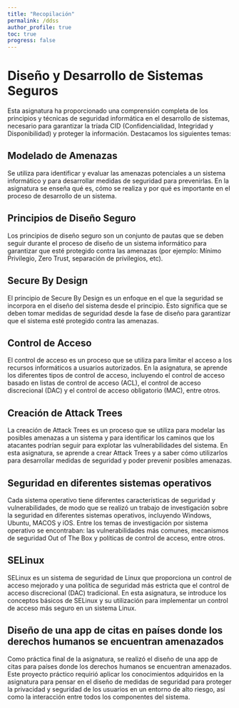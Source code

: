 ```yaml
---
title: "Recopilación"
permalink: /ddss
author_profile: true
toc: true
progress: false
---
```


# Diseño y Desarrollo de Sistemas Seguros

Esta asignatura ha proporcionado una comprensión completa de los principios y técnicas de seguridad informática en el desarrollo de sistemas, necesario para garantizar la tríada CID (Confidencialidad, Integridad y Disponibilidad) y proteger la información. Destacamos los siguientes temas:

## Modelado de Amenazas
Se utiliza para identificar y evaluar las amenazas potenciales a un sistema informático y para desarrollar medidas de seguridad para prevenirlas. En la asignatura se enseña qué es, cómo se realiza y por qué es importante en el proceso de desarrollo de un sistema.

## Principios de Diseño Seguro

Los principios de diseño seguro son un conjunto de pautas que se deben seguir durante el proceso de diseño de un sistema informático para garantizar que esté protegido contra las amenazas (por ejemplo: Mínimo Privilegio, Zero Trust, separación de privilegios, etc).

## Secure By Design

El principio de Secure By Design es un enfoque en el que la seguridad se incorpora en el diseño del sistema desde el principio. Esto significa que se deben tomar medidas de seguridad desde la fase de diseño para garantizar que el sistema esté protegido contra las amenazas.

## Control de Acceso

El control de acceso es un proceso que se utiliza para limitar el acceso a los recursos informáticos a usuarios autorizados. En la asignatura, se aprende los diferentes tipos de control de acceso, incluyendo el control de acceso basado en listas de control de acceso (ACL), el control de acceso discrecional (DAC) y el control de acceso obligatorio (MAC), entre otros.

## Creación de Attack Trees

La creación de Attack Trees es un proceso que se utiliza para modelar las posibles amenazas a un sistema y para identificar los caminos que los atacantes podrían seguir para explotar las vulnerabilidades del sistema. En esta asignatura, se aprende a crear Attack Trees y a saber cómo utilizarlos para desarrollar medidas de seguridad y poder prevenir posibles amenazas.

## Seguridad en diferentes sistemas operativos

Cada sistema operativo tiene diferentes características de seguridad y vulnerabilidades, de modo que se realizó un trabajo de investigación sobre la seguridad en diferentes sistemas operativos, incluyendo Windows, Ubuntu, MACOS y iOS. Entre los temas de investigación por sistema operativo se encontraban: las vulnerabilidades más comunes, mecanismos de seguridad Out of The Box y políticas de control de acceso, entre otros.

## SELinux

SELinux es un sistema de seguridad de Linux que proporciona un control de acceso mejorado y una política de seguridad más estricta que el control de acceso discrecional (DAC) tradicional. En esta asignatura, se introduce los conceptos básicos de SELinux y su utilización para implementar un control de acceso más seguro en un sistema Linux.

## Diseño de una app de citas en países donde los derechos humanos se encuentran amenazados

Como práctica final de la asignatura, se realizó el diseño de una app de citas para países donde los derechos humanos se encuentran amenazados. Este proyecto práctico requirió aplicar los conocimientos adquiridos en la asignatura para pensar en el diseño de medidas de seguridad para proteger la privacidad y seguridad de los usuarios en un entorno de alto riesgo, así como la interacción entre todos los componentes del sistema.